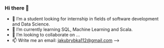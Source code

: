 ### Hi there 👋

- 🔭 I’m a student looking for internship in fields of software development and Data Science.
- 🌱 I’m currently learning SQL, Machine Learning and Scala.
- 👯 I’m looking to collaborate on ...
- 📫 Write me an email: jakubrybka112@gmail.com
-->
